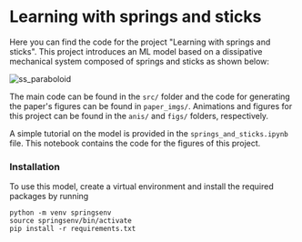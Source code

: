 # Learning with springs and sticks 

Here you can find the code for the project "Learning with springs and sticks". This project introduces an ML model based on a dissipative mechanical system composed of springs and sticks as shown below:

![ss_paraboloid](anis/animation_paraboloid.gif)

The main code can be found in the `src/` folder and the code for generating the paper's figures can be found in `paper_imgs/`. Animations and figures for this project can be found in the `anis/` and `figs/` folders, respectively.

A simple tutorial on the model is provided in the `springs_and_sticks.ipynb` file. This notebook contains the code for the figures of this project.

### Installation

To use this model, create a virtual environment and install the required packages by running
```
python -m venv springsenv
source springsenv/bin/activate
pip install -r requirements.txt
```






